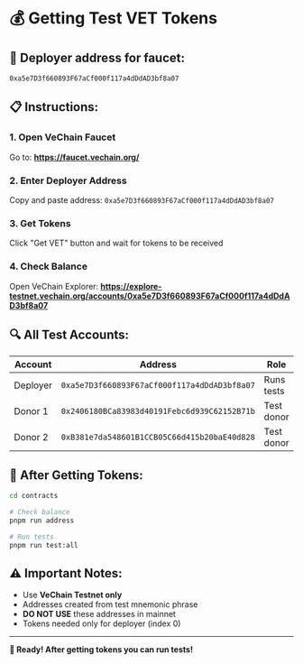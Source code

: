 # 💰 Getting Test VET Tokens

## 🎯 **Deployer address for faucet:**

```
0xa5e7D3f660893F67aCf000f117a4dDdAD3bf8a07
```

## 📋 **Instructions:**

### 1. Open VeChain Faucet

Go to: **https://faucet.vechain.org/**

### 2. Enter Deployer Address

Copy and paste address: `0xa5e7D3f660893F67aCf000f117a4dDdAD3bf8a07`

### 3. Get Tokens

Click "Get VET" button and wait for tokens to be received

### 4. Check Balance

Open VeChain Explorer: **https://explore-testnet.vechain.org/accounts/0xa5e7D3f660893F67aCf000f117a4dDdAD3bf8a07**

## 🔍 **All Test Accounts:**

| Account  | Address                                      | Role       |
| -------- | -------------------------------------------- | ---------- |
| Deployer | `0xa5e7D3f660893F67aCf000f117a4dDdAD3bf8a07` | Runs tests |
| Donor 1  | `0x2406180BCa83983d40191Febc6d939C62152B71b` | Test donor |
| Donor 2  | `0xB381e7da548601B1CCB05C66d415b20baE40d828` | Test donor |

## 🚀 **After Getting Tokens:**

```bash
cd contracts

# Check balance
pnpm run address

# Run tests
pnpm run test:all
```

## ⚠️ **Important Notes:**

- Use **VeChain Testnet only**
- Addresses created from test mnemonic phrase
- **DO NOT USE** these addresses in mainnet
- Tokens needed only for deployer (index 0)

---

**🎉 Ready! After getting tokens you can run tests!**
